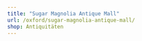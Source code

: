 ```yaml
---
title: "Sugar Magnolia Antique Mall"
url: /oxford/sugar-magnolia-antique-mall/
shop: Antiquitäten
---
```

